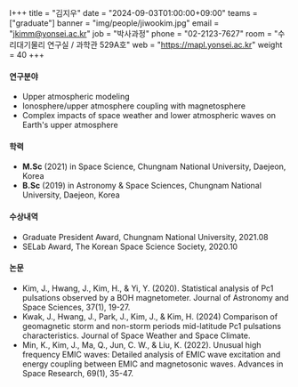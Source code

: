 I+++
title = "김지우"
date = "2024-09-03T01:00:00+09:00"
teams = ["graduate"]
banner = "img/people/jiwookim.jpg"
email = "jkimm@yonsei.ac.kr"
job = "박사과정"
phone = "02-2123-7627"
room = "수리대기물리 연구실 / 과학관 529A호"
web = "https://mapl.yonsei.ac.kr"
weight = 40
+++

#### 연구분야
 + Upper atmospheric modeling
 + Ionosphere/upper atmosphere coupling with magnetosphere
 + Complex impacts of space weather and lower atmospheric waves on Earth's upper atmosphere

#### 학력
 + **M.Sc** (2021) in Space Science, Chungnam National University, Daejeon, Korea
 + **B.Sc** (2019) in Astronomy & Space Sciences, Chungnam National University, Daejeon, Korea

#### 수상내역
 + Graduate President Award, Chungnam National University, 2021.08  
 + SELab Award, The Korean Space Science Society, 2020.10 
   
#### 논문
 + Kim, J., Hwang, J., Kim, H., & Yi, Y. (2020). Statistical analysis of Pc1 pulsations observed by a BOH magnetometer. Journal of Astronomy and Space Sciences, 37(1), 19-27.
 + Kwak, J., Hwang, J., Park, J., Kim, J., & Kim, H. (2024) Comparison of geomagnetic storm and non-storm periods mid-latitude Pc1 pulsations characteristics. Journal of Space Weather and Space Climate. 
 + Min, K., Kim, J., Ma, Q., Jun, C. W., & Liu, K. (2022). Unusual high frequency EMIC waves: Detailed analysis of EMIC wave excitation and energy coupling between EMIC and magnetosonic waves. Advances in Space Research, 69(1), 35-47.
